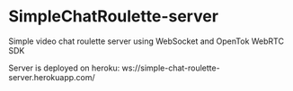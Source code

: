# SimpleChatRoulette-server
Simple video chat roulette server using WebSocket and OpenTok WebRTC SDK

Server is deployed on heroku: ws://simple-chat-roulette-server.herokuapp.com/
